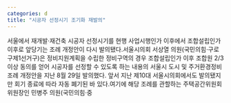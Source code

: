 ```yaml
---
categories: d
title: "시공자 선정시기 조기화 재발의"
---
```

서울에서 재개발·재건축 시공자 선정시기를 현행 사업시행인가 이후에서 조합설립인가 이후로 앞당기는 조례 개정안이 다시 발의됐다.서울시의회 서상열 의원(국민의힘·구로구제1선거구)은 정비지원계획을 수립한 정비구역의 경우 조합설립인가 이후 조합원 2/3 이상 동의를 얻어 시공자를 선정할 수 있도록 하는 내용의 서울시 도시 및 주거환경정비 조례 개정안을 지난 8월 29일 발의했다. 앞서 지난 제10대 서울시의회에서도 발의됐지만 회기 종료에 따라 자동 폐기된 바 있다.여기에 해당 조례를 관할하는 주택공간위원회 위원장인 민병주 의원(국민의힘·중